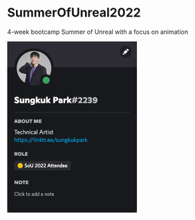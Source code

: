 # SummerOfUnreal2022
4-week bootcamp Summer of Unreal with a focus on animation

![DISCORD_BADGE](images/sungkukpark_summer_of_unreal_discord_badge.png)
